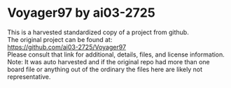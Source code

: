 
# Voyager97 by ai03-2725  
This is a harvested standardized copy of a project from github.  
The original project can be found at:  
https://github.com/ai03-2725/Voyager97  
Please consult that link for additional, details, files, and license information.  
Note: It was auto harvested and if the original repo had more than one board file or anything out of the ordinary the files here are likely not representative.  
    